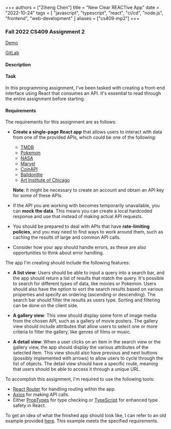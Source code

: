 +++
authors = ["Ziheng Chen"]
title = "New Clear REACTive App"
date = "2022-10-24"
tags = [
    "javascript", "typescript", "react", "ci/cd", "node.js", "frontend", "web-development"
]
aliases = ["cs409-mp2"]
+++

### Fall 2022 CS409 Assignment 2

[Demo](https://jackzihengchen.gitlab.io/cs409-mp2/)

[GitLab](https://gitlab.com/JackZihengChen/cs409-mp2)

#### Description

#### Task
In this programming assignment, I've been tasked with creating a front-end interface using React that consumes an API. It's essential to read through the entire assignment before starting.

#### Requirements
The requirements for this assignment are as follows:

- **Create a single-page React app** that allows users to interact with data from one of the provided APIs, which could be one of the following:
   - [TMDB](https://www.themoviedb.org/documentation/api)
   - [Pokemon](https://pokeapi.co/)
   - [NASA](https://api.nasa.gov/index.html)
   - [Marvel](https://developer.marvel.com/)
   - [CoinAPI](https://www.coinapi.io/)
   - [Balldontlie](https://www.balldontlie.io/)
   - [Art Institute of Chicago](https://api.artic.edu/docs/)

   **Note**: It might be necessary to create an account and obtain an API key for some of these APIs.

- If the API you are working with becomes temporarily unavailable, you can **mock the data**. This means you can create a local hardcoded response and use that instead of making actual API requests.

- You should be prepared to deal with APIs that have **rate-limiting policies**, and you may need to find ways to work around them, such as caching the results of large and common API calls.

- Consider how your app should handle errors, as these are also opportunities to think about error handling.

The app I'm creating should include the following features:

- **A list view**: Users should be able to input a query into a search bar, and the app should return a list of results that match the query. It's possible to search for different types of data, like movies or Pokemon. Users should also have the option to sort the search results based on various properties and specify an ordering (ascending or descending). The search bar should filter the results as users type. Sorting and filtering can be done on the client side.

- **A gallery view**: This view should display some form of image media from the chosen API, such as a gallery of movie posters. The gallery view should include attributes that allow users to select one or more criteria to filter the gallery, like genres of films or music.

- **A detail view**: When a user clicks on an item in the search view or the gallery view, the app should display the various attributes of the selected item. This view should also have previous and next buttons (possibly implemented with arrows) to allow users to cycle through the list of objects. The detail view should have a specific route, meaning that users should be able to access it through a unique URL.

To accomplish this assignment, I'm required to use the following tools:

- [React Router](https://reactrouter.com/web/guides/quick-start) for handling routing within the app.
- [Axios](https://www.npmjs.com/package/axios) for making API calls.
- Either [PropTypes](https://facebook.github.io/react/docs/typechecking-with-proptypes.html) for type checking or [TypeScript](https://www.typescriptlang.org/docs/handbook/react.html) for enhanced type safety in React.

To get an idea of what the finished app should look like, I can refer to an old example provided [here](https://www.youtube.com/watch?v=DmDZuAr7QJE). This example meets the specified requirements.